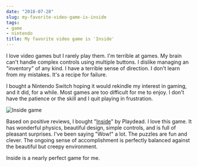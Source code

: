 ```yaml
---
date: "2018-07-28"
slug: my-favorite-video-game-is-inside
tags:
- game
- nintendo
title: My favorite video game is 'Inside'
---
```


I love video games but I rarely play them. I'm terrible at games. My brain can't handle complex controls using multiple buttons. I dislike managing an "inventory" of any kind. I have a terrible sense of direction. I don't learn from my mistakes. It's a recipe for failure.

I bought a Nintendo Switch hoping it would rekindle my interest in gaming, and it did, for a while. Most games are too difficult for me to enjoy. I don't have the patience or the skill and I quit playing in frustration.

![Inside game](/img/2018/2018-07-28-inside.png)

Based on positive reviews, I bought "[Inside](http://playdead.com/games/inside/)" by Playdead. I love this game. It has wonderful physics, beautiful design, simple controls, and is full of pleasant surprises. I've been saying "Wow!" a lot. The puzzles are fun and clever. The ongoing sense of accomplishment is perfectly balanced against the beautiful but creepy environment.

Inside is a nearly perfect game for me.
